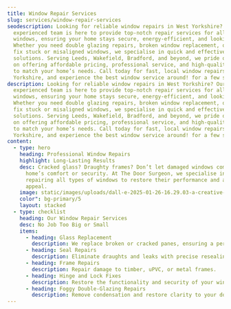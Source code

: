 ```yaml
---
title: Window Repair Services
slug: services/window-repair-services
seodescription: Looking for reliable window repairs in West Yorkshire? Our
  experienced team is here to provide top-notch repair services for all types of
  windows, ensuring your home stays secure, energy-efficient, and looking great!
  Whether you need double glazing repairs, broken window replacement, or need to
  fix stuck or misaligned windows, we specialise in quick and effective
  solutions. Serving Leeds, Wakefield, Bradford, and beyond, we pride ourselves
  on offering affordable pricing, professional service, and high-quality repairs
  to match your home’s needs. Call today for fast, local window repairs in West
  Yorkshire, and experience the best window service around! for a few seconds
description: Looking for reliable window repairs in West Yorkshire? Our
  experienced team is here to provide top-notch repair services for all types of
  windows, ensuring your home stays secure, energy-efficient, and looking great!
  Whether you need double glazing repairs, broken window replacement, or need to
  fix stuck or misaligned windows, we specialise in quick and effective
  solutions. Serving Leeds, Wakefield, Bradford, and beyond, we pride ourselves
  on offering affordable pricing, professional service, and high-quality repairs
  to match your home’s needs. Call today for fast, local window repairs in West
  Yorkshire, and experience the best window service around! for a few seconds
content:
  - type: hero
    heading: Professional Window Repairs
    highlight: Long-Lasting Results
    desc: Cracked glass? Draughty frames? Don’t let damaged windows compromise your
      home’s comfort or security. At The Door Surgeon, we specialise in
      repairing all types of windows to restore their performance and aesthetic
      appeal.
    image: static/images/uploads/dall-e-2025-01-26-16.29.03-a-creative-and-surreal-depiction-of-a-professional-worker-fixing-broken-windows-in-a-bright-and-modern-home-interior.-the-setting-is-a-cosy-living-spa.webp
    color": bg-primary/5
    layout: stacked
  - type: checklist
    heading: Our Window Repair Services
    desc: No Job Too Big or Small
    items:
      - heading: Glass Replacement
        description: We replace broken or cracked panes, ensuring a perfect fit.
      - heading: Seal Repairs
        description: Eliminate draughts and leaks with precise resealing.
      - heading: Frame Repairs
        description: Repair damage to timber, uPVC, or metal frames.
      - heading: Hinge and Lock Fixes
        description: Restore the functionality and security of your windows.
      - heading: Foggy Double-Glazing Repairs
        description: Remove condensation and restore clarity to your double-glazed units.
---
```

